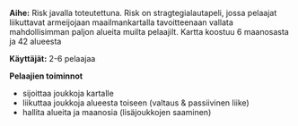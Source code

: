 **Aihe:** Risk javalla toteutettuna. Risk on stragtegialautapeli, jossa pelaajat liikuttavat armeijojaan maailmankartalla tavoitteenaan vallata mahdollisimman paljon alueita muilta pelaajilt. Kartta koostuu 6 maanosasta ja 42 alueesta

**Käyttäjät:** 2-6 pelaajaa

**Pelaajien toiminnot** 
- sijoittaa joukkoja kartalle
- liikuttaa joukkoja alueesta toiseen (valtaus & passiivinen liike)
- hallita alueita ja maanosia (lisäjoukkojen saaminen)
